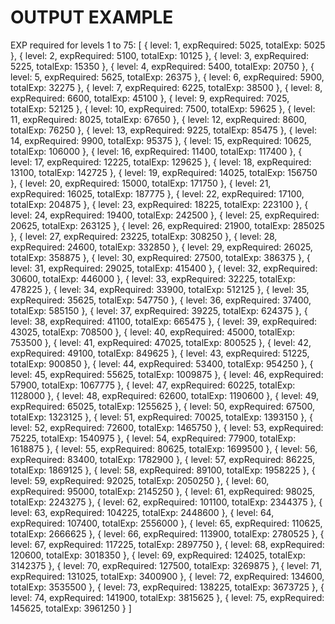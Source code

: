 # OUTPUT EXAMPLE

EXP required for levels 1 to 75: [
  { level: 1, expRequired: 5025, totalExp: 5025 },
  { level: 2, expRequired: 5100, totalExp: 10125 },
  { level: 3, expRequired: 5225, totalExp: 15350 },
  { level: 4, expRequired: 5400, totalExp: 20750 },
  { level: 5, expRequired: 5625, totalExp: 26375 },
  { level: 6, expRequired: 5900, totalExp: 32275 },
  { level: 7, expRequired: 6225, totalExp: 38500 },
  { level: 8, expRequired: 6600, totalExp: 45100 },
  { level: 9, expRequired: 7025, totalExp: 52125 },
  { level: 10, expRequired: 7500, totalExp: 59625 },
  { level: 11, expRequired: 8025, totalExp: 67650 },
  { level: 12, expRequired: 8600, totalExp: 76250 },
  { level: 13, expRequired: 9225, totalExp: 85475 },
  { level: 14, expRequired: 9900, totalExp: 95375 },
  { level: 15, expRequired: 10625, totalExp: 106000 },
  { level: 16, expRequired: 11400, totalExp: 117400 },
  { level: 17, expRequired: 12225, totalExp: 129625 },
  { level: 18, expRequired: 13100, totalExp: 142725 },
  { level: 19, expRequired: 14025, totalExp: 156750 },
  { level: 20, expRequired: 15000, totalExp: 171750 },
  { level: 21, expRequired: 16025, totalExp: 187775 },
  { level: 22, expRequired: 17100, totalExp: 204875 },
  { level: 23, expRequired: 18225, totalExp: 223100 },
  { level: 24, expRequired: 19400, totalExp: 242500 },
  { level: 25, expRequired: 20625, totalExp: 263125 },
  { level: 26, expRequired: 21900, totalExp: 285025 },
  { level: 27, expRequired: 23225, totalExp: 308250 },
  { level: 28, expRequired: 24600, totalExp: 332850 },
  { level: 29, expRequired: 26025, totalExp: 358875 },
  { level: 30, expRequired: 27500, totalExp: 386375 },
  { level: 31, expRequired: 29025, totalExp: 415400 },
  { level: 32, expRequired: 30600, totalExp: 446000 },
  { level: 33, expRequired: 32225, totalExp: 478225 },
  { level: 34, expRequired: 33900, totalExp: 512125 },
  { level: 35, expRequired: 35625, totalExp: 547750 },
  { level: 36, expRequired: 37400, totalExp: 585150 },
  { level: 37, expRequired: 39225, totalExp: 624375 },
  { level: 38, expRequired: 41100, totalExp: 665475 },
  { level: 39, expRequired: 43025, totalExp: 708500 },
  { level: 40, expRequired: 45000, totalExp: 753500 },
  { level: 41, expRequired: 47025, totalExp: 800525 },
  { level: 42, expRequired: 49100, totalExp: 849625 },
  { level: 43, expRequired: 51225, totalExp: 900850 },
  { level: 44, expRequired: 53400, totalExp: 954250 },
  { level: 45, expRequired: 55625, totalExp: 1009875 },
  { level: 46, expRequired: 57900, totalExp: 1067775 },
  { level: 47, expRequired: 60225, totalExp: 1128000 },
  { level: 48, expRequired: 62600, totalExp: 1190600 },
  { level: 49, expRequired: 65025, totalExp: 1255625 },
  { level: 50, expRequired: 67500, totalExp: 1323125 },
  { level: 51, expRequired: 70025, totalExp: 1393150 },
  { level: 52, expRequired: 72600, totalExp: 1465750 },
  { level: 53, expRequired: 75225, totalExp: 1540975 },
  { level: 54, expRequired: 77900, totalExp: 1618875 },
  { level: 55, expRequired: 80625, totalExp: 1699500 },
  { level: 56, expRequired: 83400, totalExp: 1782900 },
  { level: 57, expRequired: 86225, totalExp: 1869125 },
  { level: 58, expRequired: 89100, totalExp: 1958225 },
  { level: 59, expRequired: 92025, totalExp: 2050250 },
  { level: 60, expRequired: 95000, totalExp: 2145250 },
  { level: 61, expRequired: 98025, totalExp: 2243275 },
  { level: 62, expRequired: 101100, totalExp: 2344375 },
  { level: 63, expRequired: 104225, totalExp: 2448600 },
  { level: 64, expRequired: 107400, totalExp: 2556000 },
  { level: 65, expRequired: 110625, totalExp: 2666625 },
  { level: 66, expRequired: 113900, totalExp: 2780525 },
  { level: 67, expRequired: 117225, totalExp: 2897750 },
  { level: 68, expRequired: 120600, totalExp: 3018350 },
  { level: 69, expRequired: 124025, totalExp: 3142375 },
  { level: 70, expRequired: 127500, totalExp: 3269875 },
  { level: 71, expRequired: 131025, totalExp: 3400900 },
  { level: 72, expRequired: 134600, totalExp: 3535500 },
  { level: 73, expRequired: 138225, totalExp: 3673725 },
  { level: 74, expRequired: 141900, totalExp: 3815625 },
  { level: 75, expRequired: 145625, totalExp: 3961250 }
]

